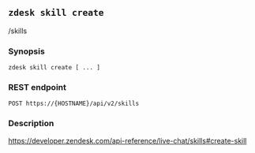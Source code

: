 ## `zdesk skill create`

/skills

### Synopsis

    zdesk skill create [ ... ]

### REST endpoint

    POST https://{HOSTNAME}/api/v2/skills

### Description

https://developer.zendesk.com/api-reference/live-chat/skills#create-skill


